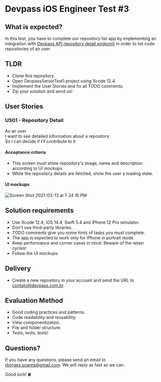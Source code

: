 # Devpass iOS Engineer Test #3

## What is expected?

In this test, you have to complete our repository list app by implementing an integration with [Devpass API repository detail endpoint](https://raw.githubusercontent.com/rdgborges/devpass-ios-middle-test-1/main/repositories_endpoint.json) in order to list code repositories of an user.

## TLDR

- Clone this repository.
- Open DevpassSeniorTest1 project using Xcode 12.4.
- Implement the User Stories and fix all TODO comments.
- Zip your solution and send us!

## User Stories

### US01 - Repository Detail

As an user<br>
I want to see detailed information about a repository<br>
So I can decide if I'll contribute to it

#### Acceptance criteria

- This screen must show repository's image, name and description according to UI mockups.
- While the repository details are fetched, show the user a loading state.

#### UI mockups

![Screen Shot 2021-03-13 at 7 24 16 PM](https://user-images.githubusercontent.com/1377307/111074791-8896b780-84c3-11eb-9026-613b7273b296.png)

## Solution requirements

- Use Xcode 12.4, iOS 14.4, Swift 5.4 and iPhone 12 Pro simulator.
- Don't use third-party libraries.
- TODO comments give you some hints of tasks you must complete.
- The app is expected to work only for iPhone in portrait mode.
- Keep performance and corner cases in mind. Beware of the retain cycles!
- Follow the UI mockups.

## Delivery

- Create a new repository in your account and send the URL to contato@devpass.com.br.

## Evaluation Method

- Good coding practices and patterns.
- Code readability and reusability.
- View componentization.
- File and folder structure.
- Tests, tests, tests!

## Questions?

If you have any questions, please send an email to rborges.soares@gmail.com. We will reply as fast as we can. 

Good luck! 🍀

